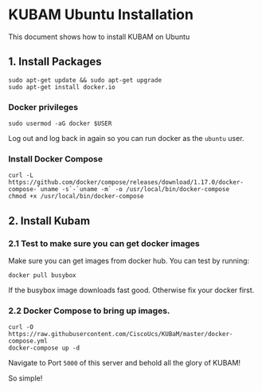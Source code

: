 # KUBAM Ubuntu Installation

This document shows how to install KUBAM on Ubuntu 


## 1. Install Packages

```
sudo apt-get update && sudo apt-get upgrade 
sudo apt-get install docker.io
```

### Docker privileges

```
sudo usermod -aG docker $USER
```
Log out and log back in again so you can run docker as the ```ubuntu``` user. 



### Install Docker Compose
```
curl -L https://github.com/docker/compose/releases/download/1.17.0/docker-compose-`uname -s`-`uname -m` -o /usr/local/bin/docker-compose
chmod +x /usr/local/bin/docker-compose
```

## 2. Install Kubam

### 2.1 Test to make sure you can get docker images

Make sure you can get images from docker hub.  You can test by running: 

```
docker pull busybox
```

If the busybox image downloads fast good. Otherwise fix your docker first.

### 2.2 Docker Compose to bring up images.  

```
curl -O https://raw.githubusercontent.com/CiscoUcs/KUBaM/master/docker-compose.yml  
docker-compose up -d
```

Navigate to Port ```5000``` of this server and behold all the glory of KUBAM!

So simple!




